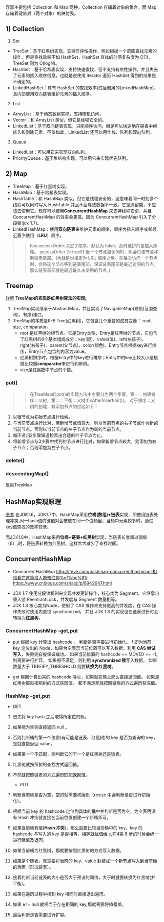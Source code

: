 容器主要包括 Collection 和 Map 两种，Collection 存储着对象的集合，而 Map 存储着键值对（两个对象）的映射表。
## 1) Collection
1.  Set 
* TreeSet：基于红黑树实现，支持有序性操作，例如根据一个范围查找元素的操作。但是查找效率不如 HashSet，HashSet 查找的时间复杂度为 O(1)，TreeSet 则为 O(logN)。
* HashSet：基于哈希表实现，支持快速查找，但不支持有序性操作。并且失去了元素的插入顺序信息，也就是说使用 Iterator 遍历 HashSet 得到的结果是不确定的。
* LinkedHashSet：具有 HashSet 的查找效率(底层调用的LinkedHashMap)，且内部使用双向链表维护元素的插入顺序。

2.  List
* ArrayList：基于动态数组实现，支持随机访问。
* Vector：和 ArrayList 类似，但它是线程安全的。
* LinkedList：基于双向链表实现，只能顺序访问，但是可以快速地在链表中间插入和删除元素。不仅如此，LinkedList 还可以用作栈、队列和双向队列。

3.  Queue
* LinkedList：可以用它来实现双向队列。
* PriorityQueue：基于堆结构实现，可以用它来实现优先队列。
  

## 2) Map
* TreeMap：基于红黑树实现。
* HashMap：基于哈希表实现。
* HashTable：和 HashMap 类似，但它是线程安全的，这意味着同一时刻多个线程可以同时写入 HashTable 并且不会导致数据不一致。它是遗留类，不应该去使用它。现在可以使用**ConcurrentHashMap** 来支持线程安全，并且 ConcurrentHashMap 的效率会更高，因为 ConcurrentHashMap 引入了分段锁(jdk 1.7)。
* LinkedHashMap：使用**双向链表**来维护元素的顺序，顺序为插入顺序或者最近最少使用（**LRU**）顺序。

>> tips:accessOrder:决定了顺序，默认为 false，此时维护的是插入顺序。
accessOrder 为 true时:当一个节点被访问时，则会将该节点移到链表尾部。(也就是说指定为 LRU 顺序之后，在每次访问一个节点时，会将这个节点移到链表尾部，保证链表尾部是最近访问的节点，那么链表首部就是最近最久未使用的节点。)


## Treemap
[详解](https://www.cnblogs.com/chenssy/p/3746600.html)
**TreeMap的实现是红黑树算法的实现;**

1. TreeMap实现继承于AbstractMap，并且实现了NavigableMap(导航(范围查询)，有序)接口。
2. TreeMap的本质是R-B Tree(红黑树)，它包含几个重要的成员变量： root, size, comparator。
   - root 是红黑树的根节点。它是Entry类型，Entry是红黑树的节点，它包含了红黑树的6个基本组成成分：key(键)、value(值)、left(左孩子)、right(右孩子)、parent(父节点)、color(颜色)。Entry节点根据key进行排序，Entry节点包含的内容为value。
   - 红黑树排序时，根据Entry中的key进行排序；Entry中的key比较大小是根据比较器**comparator**来进行判断的。
   - size是红黑数中节点的个数。

### put()
>> 在TreeMap的put()的实现方法中主要分为两个步骤，第一：构建排序二叉树，第二：平衡二叉树(fixAfterInsertion())。
对于排序二叉树的创建，其添加节点的过程如下：
1. 以根节点为初始节点进行检索。
2. 与当前节点进行比对，若新增节点值较大，则以当前节点的右子节点作为新的当前节点。否则以当前节点的左子节点作为新的当前节点。
3. 循环递归2步骤知道检索出合适的叶子节点为止。
4. 将新增节点与3步骤中找到的节点进行比对，如果新增节点较大，则添加为右子节点；否则添加为左子节点。

### delete()

### descendingMap()
反向TreeMap

## HashMap实现原理
[参考](https://blog.csdn.net/hefenglian/article/details/79763634)
在JDK1.6，JDK1.7中，HashMap采用**位桶(数组)+链表**实现，即使用链表处理冲突,同一hash值的键值对会被放在同一个位桶里，当桶中元素较多时，通过key值查找的效率较低。

而JDK1.8中，HashMap采用**位桶+链表+红黑树**实现，当链表长度超过阈值（8）,时，将链表转换为红黑树，这样大大减少了查找时间。

## ConcurrentHashMap
- ConcurrentHashMap  http://ifeve.com/hashmap-concurrenthashmap-相信看完这篇没人能难住你%ef%bc%81/
https://www.cnblogs.com/zhaojj/p/8942647.html

* JDK 1.7 使用分段锁机制来实现并发更新操作，核心类为 Segment，它继承自重入锁 ReentrantLock，并发度与 Segment 数量相等。
* JDK 1.8 核心类为Node，使用了 CAS 操作来支持更高的并发度，在 CAS 操作失败时使用内置锁 synchronized。
并且 JDK 1.8 的实现也在链表过长时会转换为**红黑树**。


### ConcurrentHashMap -get,put
   - put
根据 key 计算出 hashcode 。
判断是否需要进行初始化。
f 即为当前 key 定位出的 Node，如果为空表示当前位置可以写入数据，利用 **CAS 尝试写入**，失败则自旋保证成功。
如果当前位置的 hashcode == MOVED == -1,则需要进行扩容。
如果都不满足，则利用 **synchronized 锁**写入数据。
如果数量大于 TREEIFY_THRESHOLD 则要**转换为红黑树**。

   - get
根据计算出来的 hashcode 寻址，如果就在桶上那么直接返回值。
如果是红黑树那就按照树的方式获取值。
都不满足那就按照链表的方式遍历获取值。

### HashMap -get,put
   - GET
1. 首先将 key hash 之后取得所定位的桶。
2. 如果桶为空则直接返回 null 。
3. 否则判断桶的第一个位置(有可能是链表、红黑树)的 key 是否为查询的 key，是就直接返回 value。
4. 如果第一个不匹配，则判断它的下一个是红黑树还是链表。
5. 红黑树就按照树的查找方式返回值。
6. 不然就按照链表的方式遍历匹配返回值。

   - PUT
1. 判断当前桶是否为空，空的就需要初始化（resize 中会判断是否进行初始化）。
2. 根据当前 key 的 hashcode 定位到具体的桶中并判断是否为空，为空表明没有 Hash 冲突就直接在当前位置创建一个新桶即可。
3. 如果当前桶有值(**Hash 冲突**)，那么就要比较当前桶中的 key、key 的 hashcode 与写入的 key 是否相等，相等就赋值给 e,在4第 8 步的时候会统一进行赋值及返回。
4. 如果当前桶为红黑树，那就要按照红黑树的方式写入数据。
5. 如果是个链表，就需要将当前的 key、value 封装成一个新节点写入到当前桶的后面（形成链表）。
6. 接着判断当前链表的大小是否大于预设的阈值，大于时就要转换为红黑树(并平衡)。
7. 如果在遍历过程中找到 key 相同时直接退出遍历。
8. 如果 e != null 就相当于存在相同的 key,那就需要将值覆盖。
9. 最后判断是否需要进行扩容。
